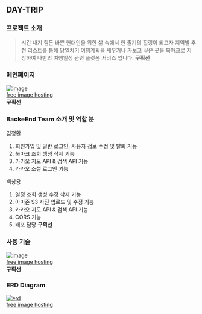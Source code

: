 ## DAY-TRIP
### 프로젝트 소개
> 시간 내기 힘든 바쁜 현대인을 위한 삶 속에서 한 줄기의 힐링이 되고자 지역별 추천 리스트를 통해 당일치기 여행계획을 세우거나 가보고 싶은 곳을 북마크로 
저장하여 나만의 여행일정 관련 플랫폼 서비스 입니다.
**구획선**
### 메인페이지
<a href="https://ibb.co/ZGc1kQV"><img src="https://i.ibb.co/NtWnH0s/image.png" alt="image" border="0"></a><br /><a target='_blank' href='https://imgbb.com/'>free image hosting</a><br />
**구획선**
### BackeEnd Team 소개 및 역할 분

김정환
1. 회원가입 및 일반 로그인, 사용자 정보 수정 및 탈퇴 기능
2. 북마크 조회 생성 삭제 기능
3. 카카오 지도 API & 검색 API 기능
4. 카카오 소셜 로그인 기능

백상용
1. 일정 조회 생성 수정 삭제 기능
2. 아마존 S3 사진 업로드 및 수정 기능
3. 카카오 지도 API & 검색 API 기능
4. CORS 기능
5. 배포 담당
**구획선**

### 사용 기술 
<a href="https://ibb.co/hVZp9k4"><img src="https://i.ibb.co/QMCsQZT/image.png" alt="image" border="0"></a><br /><a target='_blank' href='https://imgbb.com/'>free image hosting</a><br />
**구획선**

### ERD Diagram
<a href="https://ibb.co/0XYNTcH"><img src="https://i.ibb.co/DbwXht0/erd.png" alt="erd" border="0"></a><br /><a target='_blank' href='https://imgbb.com/'>free image hosting</a><br />

